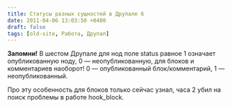 ```yaml
---
title: Статусы разных сущностей в Друпале 6
date: 2011-04-06 13:03:50 +0400
draft: false
tags: [old-site, Работа, Друпал]
---
```

**Запомни!** В шестом Друпале для нод поле status равное 1 означает опубликованную ноду, 0 — неопубликованную, для блоков и комментариев наоборот! 0 — опубликованный блок/комментарий, 1 — неопубликованный.

Про эту особенность для блоков только сейчас узнал, часа 2 убил на поиск проблемы в работе hook_block.
<!--more-->